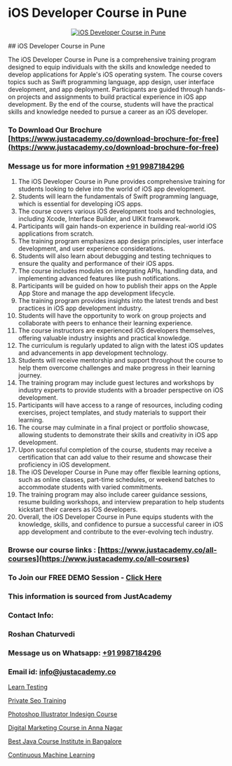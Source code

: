 # iOS Developer Course in Pune

<p align="center">
  <a href="https://justacademy.co/course-detail/ios-training">
    <img src="https://justacademy.co/storage2/course_image/1676636008_course_image.webp" alt="iOS Developer Course in Pune">
  </a>
</p>
## iOS Developer Course in Pune

The iOS Developer Course in Pune is a comprehensive training program designed to equip individuals with the skills and knowledge needed to develop applications for Apple's iOS operating system. The course covers topics such as Swift programming language, app design, user interface development, and app deployment. Participants are guided through hands-on projects and assignments to build practical experience in iOS app development. By the end of the course, students will have the practical skills and knowledge needed to pursue a career as an iOS developer.
### To Download Our Brochure [https://www.justacademy.co/download-brochure-for-free](https://www.justacademy.co/download-brochure-for-free)
### Message us for more information [+91 9987184296](https://api.whatsapp.com/send?phone=919987184296)
1) The iOS Developer Course in Pune provides comprehensive training for students looking to delve into the world of iOS app development.
2) Students will learn the fundamentals of Swift programming language, which is essential for developing iOS apps.
3) The course covers various iOS development tools and technologies, including Xcode, Interface Builder, and UIKit framework.
4) Participants will gain hands-on experience in building real-world iOS applications from scratch.
5) The training program emphasizes app design principles, user interface development, and user experience considerations.
6) Students will also learn about debugging and testing techniques to ensure the quality and performance of their iOS apps.
7) The course includes modules on integrating APIs, handling data, and implementing advanced features like push notifications.
8) Participants will be guided on how to publish their apps on the Apple App Store and manage the app development lifecycle.
9) The training program provides insights into the latest trends and best practices in iOS app development industry.
10) Students will have the opportunity to work on group projects and collaborate with peers to enhance their learning experience.
11) The course instructors are experienced iOS developers themselves, offering valuable industry insights and practical knowledge.
12) The curriculum is regularly updated to align with the latest iOS updates and advancements in app development technology.
13) Students will receive mentorship and support throughout the course to help them overcome challenges and make progress in their learning journey.
14) The training program may include guest lectures and workshops by industry experts to provide students with a broader perspective on iOS development.
15) Participants will have access to a range of resources, including coding exercises, project templates, and study materials to support their learning.
16) The course may culminate in a final project or portfolio showcase, allowing students to demonstrate their skills and creativity in iOS app development.
17) Upon successful completion of the course, students may receive a certification that can add value to their resume and showcase their proficiency in iOS development.
18) The iOS Developer Course in Pune may offer flexible learning options, such as online classes, part-time schedules, or weekend batches to accommodate students with varied commitments.
19) The training program may also include career guidance sessions, resume building workshops, and interview preparation to help students kickstart their careers as iOS developers.
20) Overall, the iOS Developer Course in Pune equips students with the knowledge, skills, and confidence to pursue a successful career in iOS app development and contribute to the ever-evolving tech industry.

### Browse our course links : [https://www.justacademy.co/all-courses](https://www.justacademy.co/all-courses) 
### To Join our FREE DEMO Session - [Click Here](https://www.justacademy.co/register-for-course-demo)


### This information is sourced from JustAcademy
### Contact Info:
### Roshan Chaturvedi
### Message us on Whatsapp: [+91 9987184296](https://api.whatsapp.com/send?phone=919987184296)
### Email id: [info@justacademy.co](mailto:info@justacademy.co)
                
[Learn Testing](https://www.linkedin.com/pulse/learn-testing-justacademy-liverpool-lnokf?trackingId=2KESO%2FvCPBNbJ56LgtLSqA%3D%3D&lipi=urn%3Ali%3Apage%3Ad_flagship3_company_admin%3B%2BRh84RwXRCKiuQa1zvWVyQ%3D%3D)

[Private Seo Training](https://www.linkedin.com/pulse/private-seo-training-justacademy-jaipur-0uqac?trackingId=PrWybHRV6amZyoRstnoOCQ%3D%3D&lipi=urn%3Ali%3Apage%3Ad_flagship3_company_admin%3BIXUBIWFOQ8%2BPAHGixoaE%2FQ%3D%3D)

[Photoshop Illustrator Indesign Course](https://medium.com/@mistersumit961/photoshop-illustrator-indesign-course-1a91a8684b31)

[Digital Marketing Course in Anna Nagar](https://medium.com/@abhidnya.1068/digital-marketing-course-in-anna-nagar-b2170feaa9f1)

[Best Java Course Institute in Bangalore](https://justacademyin.github.io/justacademy/best-java-course-institute-in-bangalore)

[Continuous Machine Learning](https://justacademyin.github.io/justacademy/continuous-machine-learning)

